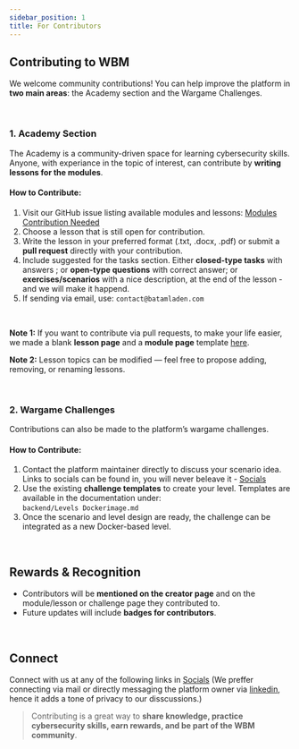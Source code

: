 ```yaml
---
sidebar_position: 1
title: For Contributors
---
```


## Contributing to WBM

We welcome community contributions! You can help improve the platform in **two main areas**: the Academy section and the Wargame Challenges.

<br/>

### 1. Academy Section

The Academy is a community-driven space for learning cybersecurity skills. Anyone, with experiance in the topic of interest, can contribute by **writing lessons for the modules**.

#### How to Contribute:

1. Visit our GitHub issue listing available modules and lessons: [Modules Contribution Needed](https://github.com/batamladen/Wargames-BataMladen/issues/2)
2. Choose a lesson that is still open for contribution.
3. Write the lesson in your preferred format (.txt, .docx, .pdf) or submit a **pull request** directly with your contribution.
4. Include suggested for the tasks section. Either **closed-type tasks** with answers ; or **open-type questions** with correct answer; or **exercises/scenarios** with a nice description, at the end of the lesson - and we will make it happend.
5. If sending via email, use: `contact@batamladen.com`

<br/>

**Note 1:** If you want to contribute via pull requests, to make your life easier, we made a blank **lesson page** and a **module page** template [here](https://github.com/batamladen/Wargames-BataMladen/tree/main/academy/Templates). 

**Note 2:** Lesson topics can be modified — feel free to propose adding, removing, or renaming lessons.

<br/>

### 2. Wargame Challenges

Contributions can also be made to the platform’s wargame challenges.

#### How to Contribute:

1. Contact the platform maintainer directly to discuss your scenario idea. Links to socials can be found in, you will never beleave it - [Socials](./Socials.md)
2. Use the existing **challenge templates** to create your level. Templates are available in the documentation under:  
   `backend/Levels Dockerimage.md`
3. Once the scenario and level design are ready, the challenge can be integrated as a new Docker-based level.

<br/>


## Rewards & Recognition

- Contributors will be **mentioned on the creator page** and on the module/lesson or challenge page they contributed to.
- Future updates will include **badges for contributors**.

<br/>

## Connect
Connect with us at any of the following links in [Socials](./Socials.md) (We preffer connecting via mail or directly messaging the platform owner via [linkedin](https://www.linkedin.com/in/mladen-nikolov-1b4720200/), hence it adds a tone of privacy to our disscussions.)


> Contributing is a great way to **share knowledge, practice cybersecurity skills, earn rewards, and be part of the WBM community**.
